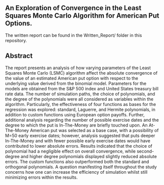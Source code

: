 ## An Exploration of Convergence in the Least Squares Monte Carlo Algorithm for American Put Options.
The written report can be found in the Written_Report/ folder in this repository. 
 
## Abstract
The report presents an analysis of how varying parameters of the Least Squares Monte Carlo
(LSMC) algorithm affect the absolute convergence of the value of an estimated American put
option with respect to the underlying value derived from the binomial model. Parameters for the
models are obtained from the S&P 500 index and United States treasury bill rate data. The
number of simulation paths, the choice of polynomials, and the degree of the polynomials were
all considered as variables within the algorithm. Particularly, the effectiveness of four functions
as bases for the regression was explored: standard, Laguerre, and Hermite polynomials, in
addition to custom functions using European option payoffs. Further, additional analysis
regarding the number of possible exercise dates and the degree to which the put is In-The-Money are briefly touched upon. An At-The-Money American put was selected as a base case,
with a possibility of M=50 early exercise dates; however, analysis suggested that puts deeper
In-The-Money and with fewer possible early exercise dates would have contributed to lower
absolute errors. Results indicated that the choice of polynomial had a negligible effect on overall
convergence, while second-degree and higher degree polynomials displayed slightly reduced
absolute errors. The custom functions also outperformed both the standard and orthogonal
polynomials. A question manifesting itself throughout the study concerns how one can increase
the efficiency of simulation whilst still minimizing errors within the results. 

